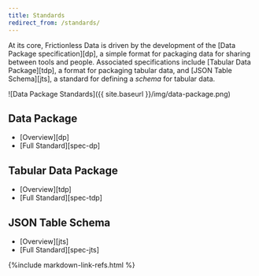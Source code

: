 ```yaml
---
title: Standards
redirect_from: /standards/
---
```


At its core, Frictionless Data is driven by the development of the [Data Package specification][dp], a simple format for packaging data for sharing between tools and people. Associated specifications include [Tabular Data Package][tdp], a format for packaging tabular data, and [JSON Table Schema][jts], a standard for defining a *schema* for tabular data.

![Data Package Standards]({{ site.baseurl }}/img/data-package.png)

## Data Package

- [Overview][dp]
- [Full Standard][spec-dp]

## Tabular Data Package

- [Overview][tdp]
- [Full Standard][spec-tdp]

## JSON Table Schema

- [Overview][jts]
- [Full Standard][spec-jts]

{%include markdown-link-refs.html %}

